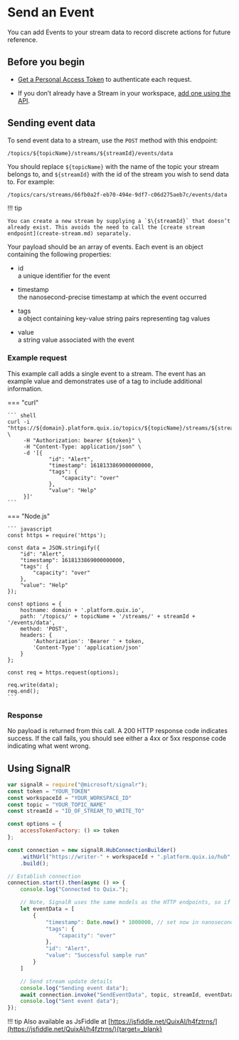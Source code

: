 # Send an Event

You can add Events to your stream data to record discrete actions for
future reference.

## Before you begin

  - [Get a Personal Access
    Token](authenticate.md) to authenticate each
    request.

  - If you don’t already have a Stream in your workspace, [add one using
    the API](create-stream.md).

## Sending event data

To send event data to a stream, use the `POST` method with this
endpoint:

```
/topics/${topicName}/streams/${streamId}/events/data
```

You should replace `${topicName}` with the name of the topic your
stream belongs to, and `${streamId}` with the id of the stream you wish
to send data to. For example:

```
/topics/cars/streams/66fb0a2f-eb70-494e-9df7-c06d275aeb7c/events/data
```

!!! tip
	
	You can create a new stream by supplying a `$\{streamId}` that doesn’t already exist. This avoids the need to call the [create stream endpoint](create-stream.md) separately.

Your payload should be an array of events. Each event is an object
containing the following properties:

  - id  
    a unique identifier for the event

  - timestamp  
    the nanosecond-precise timestamp at which the event occurred

  - tags  
    a object containing key-value string pairs representing tag values

  - value  
    a string value associated with the event

### Example request

This example call adds a single event to a stream. The event has an
example value and demonstrates use of a tag to include additional
information.



=== "curl"
    
    ``` shell
    curl -i "https://${domain}.platform.quix.io/topics/${topicName}/streams/${streamId}/events/data" \
         -H "Authorization: bearer ${token}" \
         -H "Content-Type: application/json" \
         -d '[{
                 "id": "Alert",
                 "timestamp": 1618133869000000000,
                 "tags": {
                     "capacity": "over"
                 },
                 "value": "Help"
         }]'
    ```

=== "Node.js"
    
    ``` javascript
    const https = require('https');
    
    const data = JSON.stringify({
        "id": "Alert",
        "timestamp": 1618133869000000000,
        "tags": {
            "capacity": "over"
        },
        "value": "Help"
    });
    
    const options = {
        hostname: domain + '.platform.quix.io',
        path: '/topics/' + topicName + '/streams/' + streamId + '/events/data',
        method: 'POST',
        headers: {
            'Authorization': 'Bearer ' + token,
            'Content-Type': 'application/json'
        }
    };
    
    const req = https.request(options);
    
    req.write(data);
    req.end();
    ```



### Response

No payload is returned from this call. A 200 HTTP response code
indicates success. If the call fails, you should see either a 4xx or 5xx
response code indicating what went wrong.

## Using SignalR

``` javascript
var signalR = require("@microsoft/signalr");
const token = "YOUR_TOKEN"
const workspaceId = "YOUR_WORKSPACE_ID"
const topic = "YOUR_TOPIC_NAME"
const streamId = "ID_OF_STREAM_TO_WRITE_TO"

const options = {
    accessTokenFactory: () => token
};

const connection = new signalR.HubConnectionBuilder()
    .withUrl("https://writer-" + workspaceId + ".platform.quix.io/hub", options)
    .build();

// Establish connection
connection.start().then(async () => {
    console.log("Connected to Quix.");

    // Note, SignalR uses the same models as the HTTP endpoints, so if in doubt, check HTTP endpoint samples or Swagger for model.
    let eventData = [
        {
            "timestamp": Date.now() * 1000000, // set now in nanoseconds,
            "tags": {
                "capacity": "over"
            },
            "id": "Alert",
            "value": "Successful sample run"
        }
    ]

    // Send stream update details
    console.log("Sending event data");
    await connection.invoke("SendEventData", topic, streamId, eventData);
    console.log("Sent event data");
});
```
!!! tip 
	Also available as JsFiddle at [https://jsfiddle.net/QuixAI/h4fztrns/](https://jsfiddle.net/QuixAI/h4fztrns/){target=_blank}